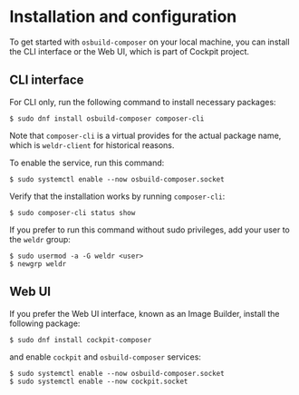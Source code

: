 # Installation and configuration

To get started with `osbuild-composer` on your local machine, you can install the CLI interface or the Web UI, which is part of Cockpit project. 

## CLI interface

For CLI only, run the following command to install necessary packages:

```
$ sudo dnf install osbuild-composer composer-cli
```

Note that `composer-cli` is a virtual provides for the actual package name, which is `weldr-client` for historical reasons.

To enable the service, run this command:

```
$ sudo systemctl enable --now osbuild-composer.socket
```

Verify that the installation works by running `composer-cli`:

```
$ sudo composer-cli status show
```

If you prefer to run this command without sudo privileges, add your user to the `weldr` group:

```
$ sudo usermod -a -G weldr <user>
$ newgrp weldr
```

## Web UI

If you prefer the Web UI interface, known as an Image Builder, install the following package:

```
$ sudo dnf install cockpit-composer
```

and enable `cockpit` and `osbuild-composer` services:

```
$ sudo systemctl enable --now osbuild-composer.socket
$ sudo systemctl enable --now cockpit.socket
```

